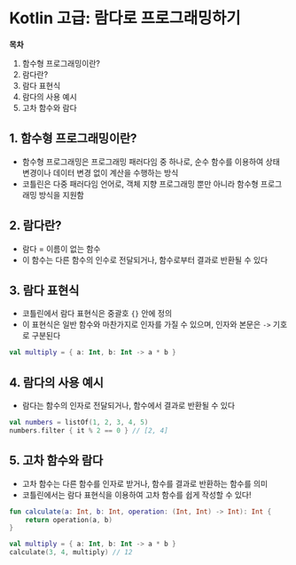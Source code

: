 # Kotlin 고급: 람다로 프로그래밍하기

**목차**
1. 함수형 프로그래밍이란?
2. 람다란?
3. 람다 표현식
4. 람다의 사용 예시
5. 고차 함수와 람다

## 1. 함수형 프로그래밍이란?

- 함수형 프로그래밍은 프로그래밍 패러다임 중 하나로, 순수 함수를 이용하여 상태 변경이나 데이터 변경 없이 계산을 수행하는 방식
- 코틀린은 다중 패러다임 언어로, 객체 지향 프로그래밍 뿐만 아니라 함수형 프로그래밍 방식을 지원함

## 2. 람다란?

- 람다 = 이름이 없는 함수
- 이 함수는 다른 함수의 인수로 전달되거나, 함수로부터 결과로 반환될 수 있다

## 3. 람다 표현식

- 코틀린에서 람다 표현식은 중괄호 `{}` 안에 정의
- 이 표현식은 일반 함수와 마찬가지로 인자를 가질 수 있으며, 인자와 본문은 `->` 기호로 구분된다

```kotlin
val multiply = { a: Int, b: Int -> a * b }
```

## 4. 람다의 사용 예시

- 람다는 함수의 인자로 전달되거나, 함수에서 결과로 반환될 수 있다

```kotlin
val numbers = listOf(1, 2, 3, 4, 5)
numbers.filter { it % 2 == 0 } // [2, 4]
```

## 5. 고차 함수와 람다

- 고차 함수는 다른 함수를 인자로 받거나, 함수를 결과로 반환하는 함수를 의미
- 코틀린에서는 람다 표현식을 이용하여 고차 함수를 쉽게 작성할 수 있다!

```kotlin
fun calculate(a: Int, b: Int, operation: (Int, Int) -> Int): Int {
    return operation(a, b)
}

val multiply = { a: Int, b: Int -> a * b }
calculate(3, 4, multiply) // 12
```

